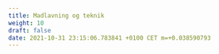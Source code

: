 ```yaml
---
title: Madlavning og teknik
weight: 10
draft: false
date: 2021-10-31 23:15:06.783841 +0100 CET m=+0.038590793
---
```



